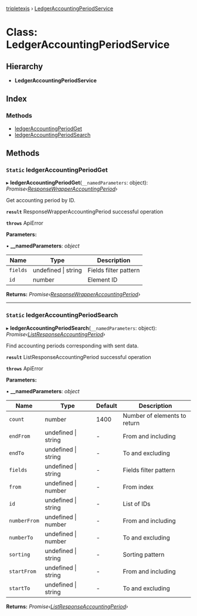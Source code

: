 [tripletexjs](../README.md) › [LedgerAccountingPeriodService](ledgeraccountingperiodservice.md)

# Class: LedgerAccountingPeriodService

## Hierarchy

* **LedgerAccountingPeriodService**

## Index

### Methods

* [ledgerAccountingPeriodGet](ledgeraccountingperiodservice.md#static-ledgeraccountingperiodget)
* [ledgerAccountingPeriodSearch](ledgeraccountingperiodservice.md#static-ledgeraccountingperiodsearch)

## Methods

### `Static` ledgerAccountingPeriodGet

▸ **ledgerAccountingPeriodGet**(`__namedParameters`: object): *Promise‹[ResponseWrapperAccountingPeriod](../interfaces/responsewrapperaccountingperiod.md)›*

Get accounting period by ID.

**`result`** ResponseWrapperAccountingPeriod successful operation

**`throws`** ApiError

**Parameters:**

▪ **__namedParameters**: *object*

Name | Type | Description |
------ | ------ | ------ |
`fields` | undefined &#124; string | Fields filter pattern |
`id` | number | Element ID |

**Returns:** *Promise‹[ResponseWrapperAccountingPeriod](../interfaces/responsewrapperaccountingperiod.md)›*

___

### `Static` ledgerAccountingPeriodSearch

▸ **ledgerAccountingPeriodSearch**(`__namedParameters`: object): *Promise‹[ListResponseAccountingPeriod](../interfaces/listresponseaccountingperiod.md)›*

Find accounting periods corresponding with sent data.

**`result`** ListResponseAccountingPeriod successful operation

**`throws`** ApiError

**Parameters:**

▪ **__namedParameters**: *object*

Name | Type | Default | Description |
------ | ------ | ------ | ------ |
`count` | number | 1400 | Number of elements to return |
`endFrom` | undefined &#124; string | - | From and including |
`endTo` | undefined &#124; string | - | To and excluding |
`fields` | undefined &#124; string | - | Fields filter pattern |
`from` | undefined &#124; number | - | From index |
`id` | undefined &#124; string | - | List of IDs |
`numberFrom` | undefined &#124; number | - | From and including |
`numberTo` | undefined &#124; number | - | To and excluding |
`sorting` | undefined &#124; string | - | Sorting pattern |
`startFrom` | undefined &#124; string | - | From and including |
`startTo` | undefined &#124; string | - | To and excluding |

**Returns:** *Promise‹[ListResponseAccountingPeriod](../interfaces/listresponseaccountingperiod.md)›*
